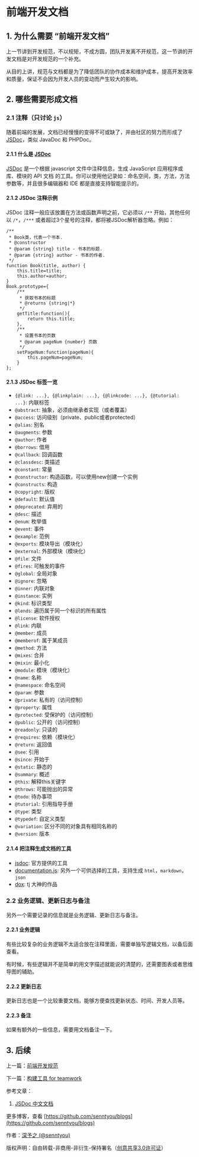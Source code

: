 # 前端开发文档

## 1. 为什么需要 “前端开发文档”

上一节讲到开发规范，不以规矩，不成方圆，团队开发离不开规范，这一节讲的开发文档是对开发规范的一个补充。

从目的上讲，规范与文档都是为了降低团队的协作成本和维护成本，提高开发效率和质量，保证不会因为开发人员的变动而产生较大的影响。

## 2. 哪些需要形成文档

### 2.1 注释（只讨论 `js`）

随着前端的发展，文档已经慢慢的变得不可或缺了，并由社区的努力而形成了 [JSDoc](http://usejsdoc.org/)，类似 JavaDoc 和 PHPDoc。

#### 2.1.1 什么是 [JSDoc](http://usejsdoc.org/)

[JSDoc](http://usejsdoc.org/) 是一个根据 javascript 文件中注释信息，生成 JavaScript 应用程序或库、模块的 API 文档 的工具。你可以使用他记录如：命名空间，类，方法，方法参数等，并且很多编辑器和 IDE 都是直接支持智能提示的。

#### 2.1.2 JSDoc 注释示例

JSDoc 注释一般应该放置在方法或函数声明之前，它必须以 `/**` 开始，其他任何以 `/*`，`/***` 或者超过3个星号的注释，都将被JSDoc解析器忽略。例如：

```
/**
 * Book类，代表一个书本.
 * @constructor
 * @param {string} title - 书本的标题.
 * @param {string} author - 书本的作者.
 */
function Book(title, author) {
    this.title=title;
    this.author=author;
}
Book.prototype={
    /**
     * 获取书本的标题
     * @returns {string|*}
     */
    getTitle:function(){
        return this.title;
    },
    /**
     * 设置书本的页数
     * @param pageNum {number} 页数
     */
    setPageNum:function(pageNum){
        this.pageNum=pageNum;
    }
};
```

#### 2.1.3 JSDoc 标签一览

* `{@link: ...}, {@linkplain: ...}, {@linkcode: ...}, {@tutorial: ...}`: 内联标签
* `@abstract`: 抽象，必须由继承者实现（或者覆盖）
* `@access`: 访问级别（private、public或者protected）
* `@alias`: 别名
* `@augments`: 参数
* `@author`: 作者
* `@borrows`: 借用
* `@callback`: 回调函数
* `@classdesc`: 类描述
* `@constant`: 常量
* `@constructor`: 构造函数，可以使用new创建一个实例
* `@constructs`: 构造
* `@copyright`: 版权
* `@default`: 默认值
* `@deprecated`: 弃用的
* `@desc`: 描述
* `@enum`: 枚举值
* `@event`: 事件
* `@example`: 范例
* `@exports`: 模块导出（模块化）
* `@external`: 外部模块（模块化）
* `@file`: 文件
* `@fires`: 可触发的事件
* `@global`: 全局对象
* `@ignore`: 忽略
* `@inner`: 内联对象
* `@instance`: 实例
* `@kind`: 标识类型
* `@lends`: 遍历属于同一个标识的所有属性
* `@license`: 软件授权
* `@link`: 内联
* `@member`: 成员
* `@memberof`: 属于某成员
* `@method`: 方法
* `@mixes`: 合并
* `@mixin`: 最小化
* `@module`: 模块（模块化）
* `@name`: 名称
* `@namespace`: 命名空间
* `@param`: 参数
* `@private`: 私有的（访问控制）
* `@property`: 属性
* `@protected`: 受保护的（访问控制）
* `@public`: 公开的（访问控制）
* `@readonly`: 只读的
* `@requires`: 依赖（模块化）
* `@return`: 返回值
* `@see`: 引用
* `@since`: 开始于
* `@static`: 静态的
* `@summary`: 概述
* `@this`: 解释this关键字
* `@throws`: 可能抛出的异常
* `@todo`: 待办事项
* `@tutorial`: 引用指导手册
* `@type`: 类型
* `@typedef`: 自定义类型
* `@variation`: 区分不同的对象具有相同名称的
* `@version`: 版本

#### 2.1.4 把注释生成文档的工具

* [jsdoc](https://github.com/jsdoc3/jsdoc): 官方提供的工具
* [documentation.js](https://github.com/documentationjs/documentation): 另外一个可供选择的工具，支持生成 `html`，`markdown`， `json`
* [dox](https://github.com/tj/dox): tj 大神的作品

### 2.2 业务逻辑、更新日志与备注

另外一个需要记录的信息就是业务逻辑、更新日志与备注。

#### 2.2.1 业务逻辑

有些比较复杂的业务逻辑不太适合放在注释里面，需要单独写逻辑文档，以备后面查看。

有时候，有些逻辑并不是简单的用文字描述就能说的清楚的，还需要图表或者思维导图的辅助。

#### 2.2.2 更新日志

更新日志也是一个比较重要文档，能够方便查找更新状态、时间、开发人员等。

#### 2.2.3 备注

如果有额外的一些信息，需要用文档备注一下。

## 3. 后续

上一篇：[前端开发规范](../architecture/3.md)

下一篇：[构建工具 for teamwork](../architecture/5.md)

参考文章：

1. [JSDoc 中文文档](http://www.css88.com/doc/jsdoc/)

更多博客，查看 [https://github.com/senntyou/blogs](https://github.com/senntyou/blogs)

作者：[深予之 (@senntyou)](https://github.com/senntyou)

版权声明：自由转载-非商用-非衍生-保持署名（[创意共享3.0许可证](https://creativecommons.org/licenses/by-nc-nd/3.0/deed.zh)）
